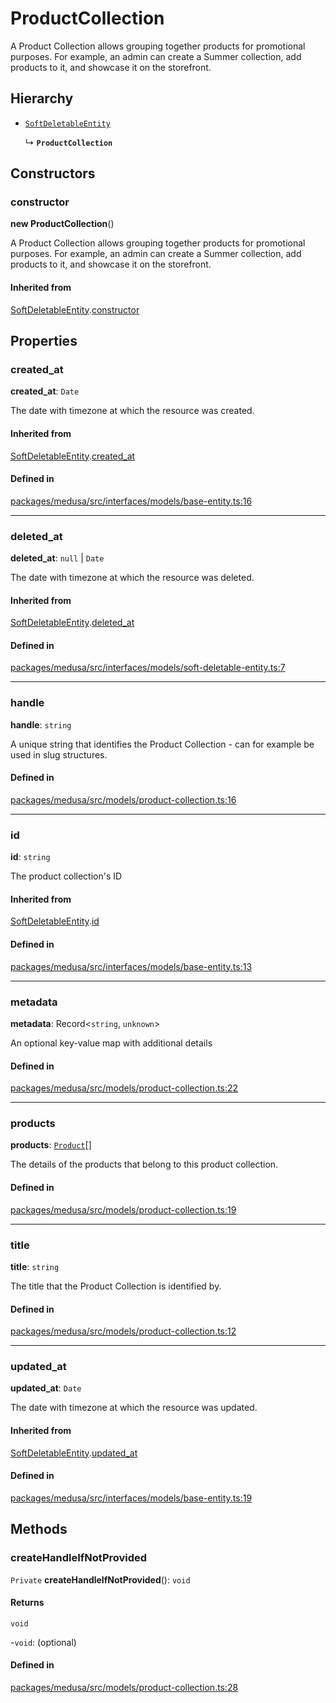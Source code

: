 # ProductCollection

A Product Collection allows grouping together products for promotional purposes. For example, an admin can create a Summer collection, add products to it, and showcase it on the storefront.

## Hierarchy

- [`SoftDeletableEntity`](SoftDeletableEntity.md)

  ↳ **`ProductCollection`**

## Constructors

### constructor

**new ProductCollection**()

A Product Collection allows grouping together products for promotional purposes. For example, an admin can create a Summer collection, add products to it, and showcase it on the storefront.

#### Inherited from

[SoftDeletableEntity](SoftDeletableEntity.md).[constructor](SoftDeletableEntity.md#constructor)

## Properties

### created\_at

 **created\_at**: `Date`

The date with timezone at which the resource was created.

#### Inherited from

[SoftDeletableEntity](SoftDeletableEntity.md).[created_at](SoftDeletableEntity.md#created_at)

#### Defined in

[packages/medusa/src/interfaces/models/base-entity.ts:16](https://github.com/medusajs/medusa/blob/3d9f5ae63/packages/medusa/src/interfaces/models/base-entity.ts#L16)

___

### deleted\_at

 **deleted\_at**: ``null`` \| `Date`

The date with timezone at which the resource was deleted.

#### Inherited from

[SoftDeletableEntity](SoftDeletableEntity.md).[deleted_at](SoftDeletableEntity.md#deleted_at)

#### Defined in

[packages/medusa/src/interfaces/models/soft-deletable-entity.ts:7](https://github.com/medusajs/medusa/blob/3d9f5ae63/packages/medusa/src/interfaces/models/soft-deletable-entity.ts#L7)

___

### handle

 **handle**: `string`

A unique string that identifies the Product Collection - can for example be used in slug structures.

#### Defined in

[packages/medusa/src/models/product-collection.ts:16](https://github.com/medusajs/medusa/blob/3d9f5ae63/packages/medusa/src/models/product-collection.ts#L16)

___

### id

 **id**: `string`

The product collection's ID

#### Inherited from

[SoftDeletableEntity](SoftDeletableEntity.md).[id](SoftDeletableEntity.md#id)

#### Defined in

[packages/medusa/src/interfaces/models/base-entity.ts:13](https://github.com/medusajs/medusa/blob/3d9f5ae63/packages/medusa/src/interfaces/models/base-entity.ts#L13)

___

### metadata

 **metadata**: Record<`string`, `unknown`\>

An optional key-value map with additional details

#### Defined in

[packages/medusa/src/models/product-collection.ts:22](https://github.com/medusajs/medusa/blob/3d9f5ae63/packages/medusa/src/models/product-collection.ts#L22)

___

### products

 **products**: [`Product`](Product.md)[]

The details of the products that belong to this product collection.

#### Defined in

[packages/medusa/src/models/product-collection.ts:19](https://github.com/medusajs/medusa/blob/3d9f5ae63/packages/medusa/src/models/product-collection.ts#L19)

___

### title

 **title**: `string`

The title that the Product Collection is identified by.

#### Defined in

[packages/medusa/src/models/product-collection.ts:12](https://github.com/medusajs/medusa/blob/3d9f5ae63/packages/medusa/src/models/product-collection.ts#L12)

___

### updated\_at

 **updated\_at**: `Date`

The date with timezone at which the resource was updated.

#### Inherited from

[SoftDeletableEntity](SoftDeletableEntity.md).[updated_at](SoftDeletableEntity.md#updated_at)

#### Defined in

[packages/medusa/src/interfaces/models/base-entity.ts:19](https://github.com/medusajs/medusa/blob/3d9f5ae63/packages/medusa/src/interfaces/models/base-entity.ts#L19)

## Methods

### createHandleIfNotProvided

`Private` **createHandleIfNotProvided**(): `void`

#### Returns

`void`

-`void`: (optional) 

#### Defined in

[packages/medusa/src/models/product-collection.ts:28](https://github.com/medusajs/medusa/blob/3d9f5ae63/packages/medusa/src/models/product-collection.ts#L28)
